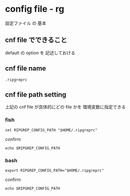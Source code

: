 
# config file  -  rg

設定ファイル の 基本


## cnf file でできること

default の option を 記述しておける


## cnf file name

`.ripgreprc`



## cnf file path setting

上記の cnf file が具体的にどの file かを
環境変数に指定できる


### fish

```
set RIPGREP_CONFIG_PATH "$HOME/.ripgreprc"
```

confirm

```
echo $RIPGREP_CONFIG_PATH
```


### bash

```
export RIPGREP_CONFIG_PATH="$HOME/.ripgreprc"
```

confirm

```
echo $RIPGREP_CONFIG_PATH
```



